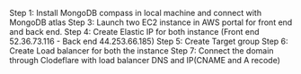 Step 1: Install MongoDB compass in local machine and connect with MongoDB atlas
Step 3: Launch two EC2 instance in AWS portal for front end and back end.
Step 4: Create Elastic IP for both instance (Front end 52.36.73.116 - Back end 44.253.66.185)
Step 5: Create Target group
Step 6: Create Load balancer for both the instance 
Step 7: Connect the domain through Clodeflare with load balancer DNS and IP(CNAME and A recode)
